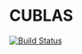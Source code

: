 # CUBLAS

[![Build Status](https://travis-ci.org/nwh/CUBLAS.jl.svg?branch=master)](https://travis-ci.org/nwh/CUBLAS.jl)
